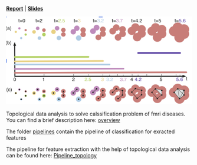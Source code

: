 [**Report**](https://drive.google.com/file/d/1FAlMv-IWJM_IO9TYQA_W9z5kI2gjPxhd/view?usp=sharing) | [**Slides**](https://docs.google.com/presentation/d/1pnMPdV_YW2GfZZHJ3_wFsqvbd9U3P9kI/edit#slide=id.p1)

![](assets/main.png)

Topological data analysis to solve calssification problem of fmri diseases. You can find a brief description here: [overview](/docs/overview.pdf)

The folder [pipelines](/pipelines) contain the pipeline of classification for exracted features

The pipeline for feature extraction with the help of topological data analysis can be found here: [Pipeline_topology](/pipelines/Pipeline_topology.ipynb)